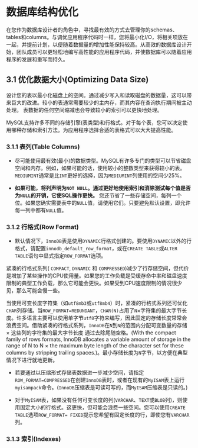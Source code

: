 # 数据库结构优化

在您作为数据库设计者的角色中，寻找最有效的方式去管理你的schemas、tables和columns。与调优应用程序代码时一样，您将最小化I/O，将相关项放在一起，并提前计划，以便随着数据量的增加性能保持较高。从高效的数据库设计开始，团队成员可以更轻松地编写高性能的应用程序代码，并使数据库可以随着应用程序的发展和重写而持久。

## 3.1 优化数据大小(Optimizing Data Size)

设计您的表以最小化磁盘上的空间。通过减少写入和读取磁盘的数据量，这可以带来巨大的改进。较小的表通常需要较少的主内存，而其内容在查询执行期间被主动处理。 表数据的任何空间缩减也会导致较小的索引可以更快地处理。

MySQL支持许多不同的存储引擎(表类型)和行格式。对于每个表，您可以决定使用哪种存储和索引方法。为应用程序选择合适的表格式可以大大提高性能。

### 3.1.1 表列(Table Columns)

- 尽可能使用最有效(最小)的数据类型。MySQL有许多专门的类型可以节省磁盘空间和内存。例如，如果可能的话，使用较小的整数类型来获得较小的表。`MEDIUMINT`通常是比`INT`更好的选择，因为`MEDIUMINT`列使用的空间少25%。

- **如果可能，将列声明为`NOT NULL`。通过更好地使用索引和消除测试每个值是否为`NULL`的开销，它使SQL操作更快。** 您还节省了一些存储空间，每列一个位。如果您确实需要表中的`NULL`值，请使用它们。只要避免默认设置，即允许每一列中都有`NULL`值。

### 3.1.2 行格式(Row Format)

- 默认情况下，`InnoDB`表是使用`DYNAMIC`行格式创建的。要使用`DYNAMIC`以外的行格式，请配置`innodb_default_row_format`，或在`CREATE TABLE`或`ALTER TABLE`语句中显式指定`ROW_FORMAT`选项。

紧凑的行格式系列( `COMPACT`, `DYNAMIC` 和 `COMPRESSED`)减少了行存储空间，但代价是增加了某些操作的CPU使用量。如果您的工作负载是受缓存命中率和磁盘速度限制的典型工作负载，那么它可能会更快。如果受到CPU速度限制的情况很少见，那么可能会慢一些。

 当使用可变长度字符集（如`utf8mb3`或`utf8mb4`）时，紧凑的行格式系列还可优化`CHAR`列存储。当`ROW_FORMAT=REDUNDANT`，`CHAR(N)`占用了`N`×字符集的最大字节长度。许多语言主要可以使用单字节`utf8`字符来编写，因此固定的存储长度常常会浪费空间。借助紧凑的行格式系列，`InnoDB`在`N`到`N`的范围内分配可变数量的存储 × 这些列的字符集的最大字节长度 通过去除尾随空格。(With the compact family of rows formats, InnoDB allocates a variable amount of storage in the range of N to N
× the maximum byte length of the character set for these columns by stripping trailing spaces.)。最小存储长度为`N`字节，以方便在典型情况下进行就地更新。

- 若要通过以压缩形式存储表数据进一步减少空间，请指定`ROW_FORMAT=COMPRESSED`在创建`InnoDB`表时，或者在现有的`MyISAM`表上运行`myisampack`命令。(`InnoDB`压缩表是可读可写的，而`MyISAM`压缩表是只读的。)

- 对于`MyISAM`表，如果没有任何可变长度的列(`VARCHAR`、`TEXT`或`BLOB`列)，则使用固定大小的行格式。这更快，但可能会浪费一些空间。您可以使用`CREATE TABLE`选项`ROW_FORMAT= FIXED`提示您希望有固定长度的行，即使您有`VARCHAR`列。

### 3.1.3 索引(Indexes)




